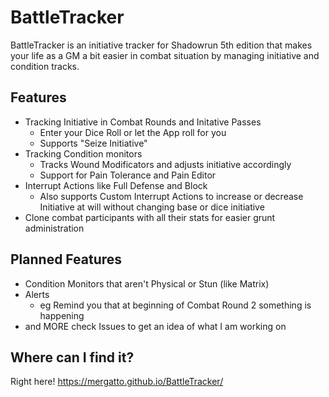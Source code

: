 # BattleTracker

BattleTracker is an initiative tracker for Shadowrun 5th edition that makes your life as a GM a bit easier in combat situation by managing initiative and condition tracks.

## Features
 - Tracking Initiative in Combat Rounds and Initative Passes
   - Enter your Dice Roll or let the App roll for you
   - Supports "Seize Initiative"
 - Tracking Condition monitors
   - Tracks Wound Modificators and adjusts initiative accordingly
   - Support for Pain Tolerance and Pain Editor
 - Interrupt Actions like Full Defense and Block
   - Also supports Custom Interrupt Actions to increase or decrease Initiative at will without changing base or dice initiative
 - Clone combat participants with all their stats for easier grunt administration

## Planned Features
 - Condition Monitors that aren't Physical or Stun (like Matrix)
 - Alerts
   - eg Remind you that at beginning of Combat Round 2 something is happening
 - and MORE check Issues to get an idea of what I am working on
 
 ## Where can I find it?
 Right here! https://mergatto.github.io/BattleTracker/

